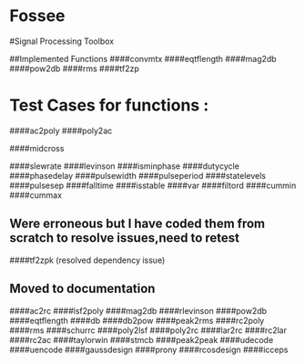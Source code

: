 # Fossee
#Signal Processing Toolbox

##Implemented Functions
####convmtx
####eqtflength
####mag2db
####pow2db
####rms
####tf2zp

# Test Cases for functions :
####ac2poly
####poly2ac

####midcross

####slewrate
####levinson
####isminphase
####dutycycle
####phasedelay
####pulsewidth
####pulseperiod
####statelevels
####pulsesep
####falltime
####isstable
####var
####filtord
####cummin
####cummax
## Were erroneous but I have coded them from scratch to resolve issues,need to retest
####tf2zpk (resolved dependency issue)




## Moved to documentation
####ac2rc
####lsf2poly
####mag2db
####rlevinson
####pow2db
####eqtflength 
####db
####db2pow
####peak2rms
####rc2poly
####rms
####schurrc
####poly2lsf
####poly2rc
####lar2rc
####rc2lar
####rc2ac
####taylorwin
####stmcb
####peak2peak
####udecode
####uencode
####gaussdesign
####prony
####rcosdesign
####icceps